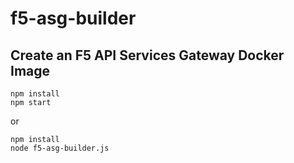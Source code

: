 # f5-asg-builder
## Create an F5 API Services Gateway Docker Image
```
npm install
npm start
```
or
```
npm install 
node f5-asg-builder.js
```

